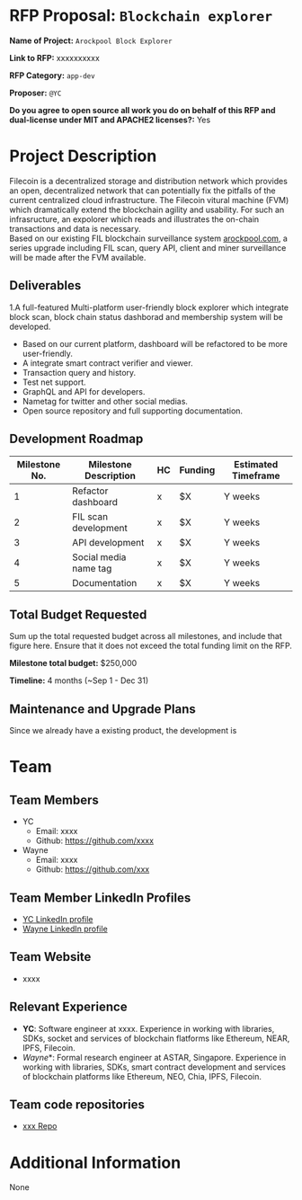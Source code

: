 # RFP Proposal: `Blockchain explorer`

**Name of Project:** `Arockpool Block Explorer`

**Link to RFP:** xxxxxxxxxx

**RFP Category:** `app-dev`

**Proposer:** `@YC`

**Do you agree to open source all work you do on behalf of this RFP and dual-license under MIT and APACHE2 licenses?:** Yes

# Project Description
Filecoin is a decentralized storage and distribution network which provides an open, decentralized network that can potentially fix the pitfalls of the current centralized cloud infrastructure. The Filecoin vitural machine (FVM) which dramatically extend the blockchain agility and usability. For such an infrasructure, an expolorer which reads and illustrates the on-chain transactions and data is necessary.   
Based on our existing FIL blockchain surveillance system [arockpool.com](https://arockpool.com/), a series upgrade including FIL scan, query API, client and miner surveillance will be made after the FVM available.

## Deliverables
1.A full-featured Multi-platform user-friendly block explorer which integrate block scan, block chain status dashborad and membership system will be developed.

* Based on our current platform, dashboard will be refactored to be more user-friendly.
* A integrate smart contract verifier and viewer.
* Transaction query and history.
* Test net support.
* GraphQL and API for developers.
* Nametag for twitter and other social medias.
* Open source repository and full supporting documentation.


## Development Roadmap


| Milestone No. | Milestone Description |HC| Funding | Estimated Timeframe |
| ------------- | --------------------- |--- | ------- | ------------------- |
| 1             | Refactor dashboard      |x | $X      | Y weeks             |
| 2             | FIL scan development     | x| $X      | Y weeks             |
| 3             | API development     |  x|$X      | Y weeks             |
| 4             | Social media name tag     |  x|$X      | Y weeks             |
| 5            | Documentation    |  x|$X      | Y weeks             |



## Total Budget Requested

Sum up the total requested budget across all milestones, and include that figure here. Ensure that it does not exceed the total funding limit on the RFP.

**Milestone  total budget:** $250,000

**Timeline:** 4 months (~Sep 1 - Dec 31)

## Maintenance and Upgrade Plans

Since we already have a existing product, the development is 

# Team
## Team Members

* YC
  * Email: xxxx
  * Github: https://github.com/xxxx
* Wayne
  * Email: xxxx
  * Github: https://github.com/xxx

## Team Member LinkedIn Profiles

* [YC LinkedIn profile](https://www.linkedin.com/xxxx)
* [Wayne LinkedIn profile](https://www.linkedin.com/xxx)

## Team Website

* xxxx

## Relevant Experience
* **YC**: Software engineer at xxxx. Experience in working with libraries, SDKs, socket and services of blockchain flatforms like Ethereum, NEAR, IPFS, Filecoin.
* *Wayne**: Formal research engineer at ASTAR, Singapore. Experience in working with libraries, SDKs, smart contract development and services of blockchain platforms like Ethereum, NEO, Chia, IPFS, Filecoin.

## Team code repositories

* [xxx Repo](https://github.com/)

# Additional Information
None


